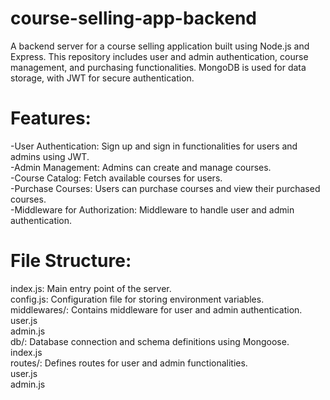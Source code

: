 # course-selling-app-backend

A backend server for a course selling application built using Node.js and Express. This repository includes user and admin authentication, course management, and purchasing functionalities. MongoDB is used for data storage, with JWT for secure authentication.

# Features:

-User Authentication: Sign up and sign in functionalities for users and admins using JWT.<br>
-Admin Management: Admins can create and manage courses.<br>
-Course Catalog: Fetch available courses for users.<br>
-Purchase Courses: Users can purchase courses and view their purchased courses.<br>
-Middleware for Authorization: Middleware to handle user and admin authentication.<br>

# File Structure:

index.js: Main entry point of the server.<br>
config.js: Configuration file for storing environment variables.<br>
middlewares/: Contains middleware for user and admin authentication.<br>
user.js<br>
admin.js<br>
db/: Database connection and schema definitions using Mongoose.<br>
index.js<br>
routes/: Defines routes for user and admin functionalities.<br>
user.js<br>
admin.js<br>
